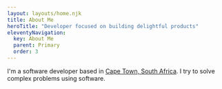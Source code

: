 ```yaml
---
layout: layouts/home.njk
title: About Me
heroTitle: "Developer focused on building delightful products"
eleventyNavigation:
  key: About Me
  parent: Primary
  order: 3
---
```


I'm a software developer based in [Cape Town, South Africa](https://en.wikipedia.org/wiki/Cape_Town). I try to solve complex problems using software.
